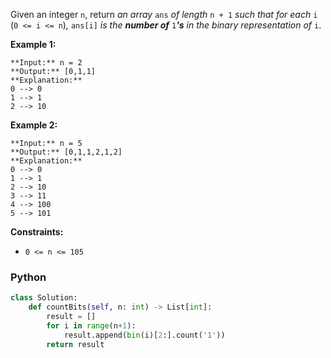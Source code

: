 Given an integer  `n`, return  _an array_ `ans` _of length_ `n + 1` _such that for each_ `i`  (`0 <= i <= n`)_,_ `ans[i]` _is the  **number of**_ `1`_**'s**  in the binary representation of_ `i`.

**Example 1:**
```
**Input:** n = 2
**Output:** [0,1,1]
**Explanation:**
0 --> 0
1 --> 1
2 --> 10
```

**Example 2:**
```
**Input:** n = 5
**Output:** [0,1,1,2,1,2]
**Explanation:**
0 --> 0
1 --> 1
2 --> 10
3 --> 11
4 --> 100
5 --> 101
```

**Constraints:**
-   `0 <= n <= 105`


### Python
```python
class Solution:
    def countBits(self, n: int) -> List[int]:
        result = []
        for i in range(n+1):
            result.append(bin(i)[2:].count('1'))
        return result
```